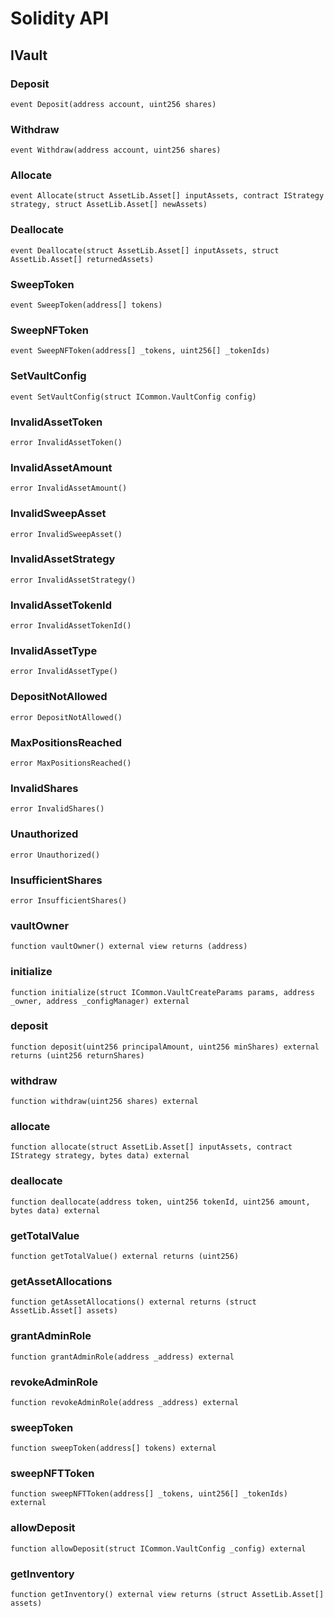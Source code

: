 # Solidity API

## IVault

### Deposit

```solidity
event Deposit(address account, uint256 shares)
```

### Withdraw

```solidity
event Withdraw(address account, uint256 shares)
```

### Allocate

```solidity
event Allocate(struct AssetLib.Asset[] inputAssets, contract IStrategy strategy, struct AssetLib.Asset[] newAssets)
```

### Deallocate

```solidity
event Deallocate(struct AssetLib.Asset[] inputAssets, struct AssetLib.Asset[] returnedAssets)
```

### SweepToken

```solidity
event SweepToken(address[] tokens)
```

### SweepNFToken

```solidity
event SweepNFToken(address[] _tokens, uint256[] _tokenIds)
```

### SetVaultConfig

```solidity
event SetVaultConfig(struct ICommon.VaultConfig config)
```

### InvalidAssetToken

```solidity
error InvalidAssetToken()
```

### InvalidAssetAmount

```solidity
error InvalidAssetAmount()
```

### InvalidSweepAsset

```solidity
error InvalidSweepAsset()
```

### InvalidAssetStrategy

```solidity
error InvalidAssetStrategy()
```

### InvalidAssetTokenId

```solidity
error InvalidAssetTokenId()
```

### InvalidAssetType

```solidity
error InvalidAssetType()
```

### DepositNotAllowed

```solidity
error DepositNotAllowed()
```

### MaxPositionsReached

```solidity
error MaxPositionsReached()
```

### InvalidShares

```solidity
error InvalidShares()
```

### Unauthorized

```solidity
error Unauthorized()
```

### InsufficientShares

```solidity
error InsufficientShares()
```

### vaultOwner

```solidity
function vaultOwner() external view returns (address)
```

### initialize

```solidity
function initialize(struct ICommon.VaultCreateParams params, address _owner, address _configManager) external
```

### deposit

```solidity
function deposit(uint256 principalAmount, uint256 minShares) external returns (uint256 returnShares)
```

### withdraw

```solidity
function withdraw(uint256 shares) external
```

### allocate

```solidity
function allocate(struct AssetLib.Asset[] inputAssets, contract IStrategy strategy, bytes data) external
```

### deallocate

```solidity
function deallocate(address token, uint256 tokenId, uint256 amount, bytes data) external
```

### getTotalValue

```solidity
function getTotalValue() external returns (uint256)
```

### getAssetAllocations

```solidity
function getAssetAllocations() external returns (struct AssetLib.Asset[] assets)
```

### grantAdminRole

```solidity
function grantAdminRole(address _address) external
```

### revokeAdminRole

```solidity
function revokeAdminRole(address _address) external
```

### sweepToken

```solidity
function sweepToken(address[] tokens) external
```

### sweepNFTToken

```solidity
function sweepNFTToken(address[] _tokens, uint256[] _tokenIds) external
```

### allowDeposit

```solidity
function allowDeposit(struct ICommon.VaultConfig _config) external
```

### getInventory

```solidity
function getInventory() external view returns (struct AssetLib.Asset[] assets)
```


